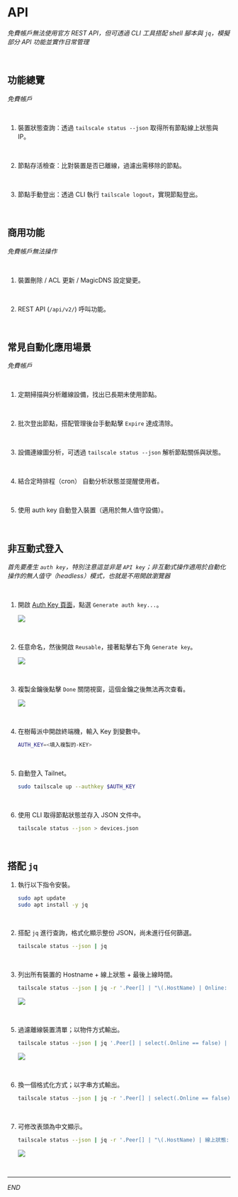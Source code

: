 # API

_免費帳戶無法使用官方 REST API，但可透過 CLI 工具搭配 shell 腳本與 `jq`，模擬部分 API 功能並實作日常管理_

<br>

## 功能總覽

_免費帳戶_

<br>

1. 裝置狀態查詢：透過 `tailscale status --json` 取得所有節點線上狀態與 IP。

<br>

2. 節點存活檢查：比對裝置是否已離線，過濾出需移除的節點。

<br>

3. 節點手動登出：透過 CLI 執行 `tailscale logout`，實現節點登出。

<br>

## 商用功能

_免費帳戶無法操作_

<br>

1. 裝置刪除 / ACL 更新 / MagicDNS 設定變更。

<br>

2. REST API (`/api/v2/`) 呼叫功能。

<br>

## 常見自動化應用場景

_免費帳戶_

<br>

1. 定期掃描與分析離線設備，找出已長期未使用節點。

<br>

2. 批次登出節點，搭配管理後台手動點擊 `Expire` 達成清除。

<br>

3. 設備連線圖分析，可透過 `tailscale status --json` 解析節點關係與狀態。

<br>

4. 結合定時排程（cron） 自動分析狀態並提醒使用者。

<br>

5. 使用 auth key 自動登入裝置（適用於無人值守設備）。

<br>

## 非互動式登入

_首先要產生 `auth key`，特別注意這並非是 `API key`；非互動式操作適用於自動化操作的無人值守（headless）模式，也就是不用開啟瀏覽器_

<br>

1. 開啟 [Auth Key 頁面](https://login.tailscale.com/admin/settings/keys)，點選 `Generate auth key...`。

    ![](images/img_216.png)

<br>

2. 任意命名，然後開啟 `Reusable`，接著點擊右下角 `Generate key`。

    ![](images/img_217.png)

<br>

3. 複製金鑰後點擊 `Done` 關閉視窗，這個金鑰之後無法再次查看。

    ![](images/img_218.png)

<br>

4. 在樹莓派中開啟終端機，輸入 Key 到變數中。

    ```bash
    AUTH_KEY=<填入複製的-KEY>
    ```

<br>

5. 自動登入 Tailnet。

    ```bash
    sudo tailscale up --authkey $AUTH_KEY
    ```

<br>

6. 使用 CLI 取得節點狀態並存入 JSON 文件中。

    ```bash
    tailscale status --json > devices.json
    ```

<br>

## 搭配 `jq`

1. 執行以下指令安裝。

    ```bash
    sudo apt update
    sudo apt install -y jq
    ```

<br>

2. 搭配 `jq` 進行查詢，格式化顯示整份 JSON，尚未進行任何篩選。

    ```bash
    tailscale status --json | jq
    ```

<br>

3. 列出所有裝置的 Hostname + 線上狀態 + 最後上線時間。

    ```bash
    tailscale status --json | jq -r '.Peer[] | "\(.HostName) | Online: \(.Online) | LastSeen: \(.LastSeen)"'
    ```

    ![](images/img_219.png)

<br>

5. 過濾離線裝置清單；以物件方式輸出。

    ```bash
    tailscale status --json | jq '.Peer[] | select(.Online == false) | {HostName, LastSeen}'
    ```

    ![](images/img_220.png)

<br>

6. 換一個格式化方式；以字串方式輸出。

    ```bash
    tailscale status --json | jq -r '.Peer[] | select(.Online == false) | "\(.HostName) | LastSeen: \(.LastSeen)"'
    ```

<br>

7. 可修改表頭為中文顯示。

    ```bash
    tailscale status --json | jq -r '.Peer[] | "\(.HostName) | 線上狀態: \(.Online) | 最後上線: \(.LastSeen)"'
    ```

    ![](images/img_221.png)

<br>

___

_END_

